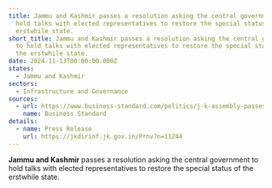 ```yaml
---
title: Jammu and Kashmir passes a resolution asking the central government to
  hold talks with elected representatives to restore the special status of the
  erstwhile state.
short_title: Jammu and Kashmir passes a resolution asking the central government
  to hold talks with elected representatives to restore the special status of
  the erstwhile state.
date: 2024-11-13T00:00:00.000Z
states:
  - Jammu and Kashmir
sectors:
  - Infrastructure and Governance
sources:
  - url: https://www.business-standard.com/politics/j-k-assembly-passes-resolution-seeking-restoration-of-special-status-124110600379_1.html
    name: Business Standard
details:
  - name: Press Release
    url: https://jkdirinf.jk.gov.in/Prnv?n=11244
---
```

**Jammu and Kashmir** passes a resolution asking the central government to hold talks with elected representatives to restore the special status of the erstwhile state.
